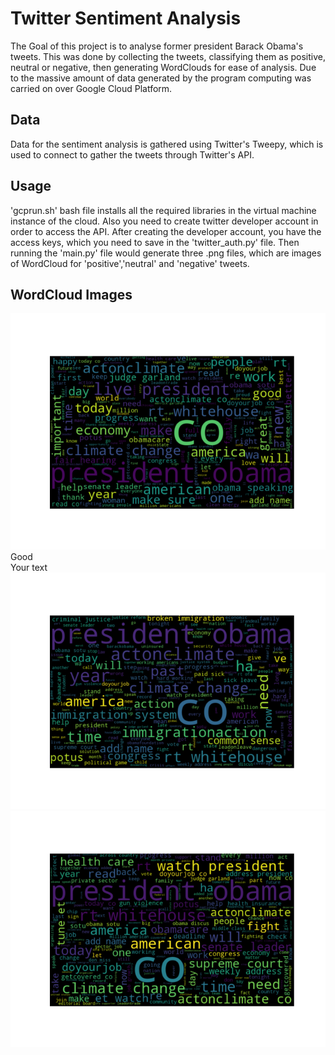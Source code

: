 # Twitter Sentiment Analysis
The Goal of this project is to analyse former president Barack Obama's tweets. This was done by collecting the tweets, classifying them as positive, neutral or negative, then generating WordClouds for ease of analysis. Due to the massive amount of data generated by the program computing was carried on over Google Cloud Platform. 

## Data
Data for the sentiment analysis is gathered using Twitter's Tweepy, which is used to connect to gather the tweets through Twitter's API.

## Usage
'gcprun.sh' bash file installs all the required libraries in the virtual machine instance of the cloud. Also you need to create twitter developer account in order to access the API. After creating the developer account, you have the access keys, which you need to save in the 'twitter_auth.py' file. Then running the 'main.py' file would generate three .png files, which are images of WordCloud for 'positive','neutral' and 'negative' tweets.

## WordCloud Images
<html>
  <body>
    <img src="Good.png">
    Good
    <figcaption> Your text </figcaption>
    <img src="Bad.png">
    <img src="Neutral.png">
  </body>
</html>
